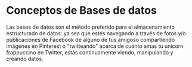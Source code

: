 # Conceptos de Bases de datos
Las bases de datos son el método preferido para el almacenamiento estructurado de datos: ya sea que estés navegando a través de fotos y/o publicaciones de Facebook de alguno de tus amigoso compartiendo imágenes en Pinterest o "twitteando" acerca de cuánto amas tu unicorn frappuccino en Twitter, estás continuamente viendo, manipulando y creando datos.